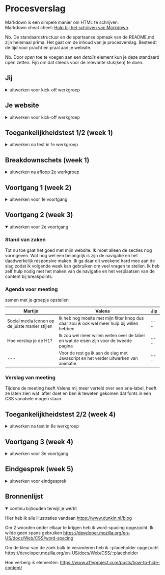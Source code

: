 # Procesverslag
Markdown is een simpele manier om HTML te schrijven.  
Markdown cheat cheet: [Hulp bij het schrijven van Markdown](https://github.com/adam-p/markdown-here/wiki/Markdown-Cheatsheet).

Nb. De standaardstructuur en de spartaanse opmaak van de README.md zijn helemaal prima. Het gaat om de inhoud van je procesverslag. Besteedt de tijd voor pracht en praal aan je website.

Nb. Door *open* toe te voegen aan een *details* element kun je deze standaard open zetten. Fijn om dat steeds voor de relevante stuk(ken) te doen.





## Jij

<details>
  <summary>uitwerken voor kick-off werkgroep</summary>

  ### Auteur:
  Martijn Kooijman

  #### Je startniveau:
  Rood

  #### Je focus:
  Responsiveness
 
</details>





## Je website

<details>
  <summary>uitwerken voor kick-off werkgroep</summary>

  ### Je opdracht:
  https://www.dunkin.nl/

  #### Screenshot(s) van de eerste pagina (small screen): 
  hier de naam van de pagina  
  <img src="readme-images/Dunkin1.png" width="375px" alt="omschrijving van de pagina">

  #### Screenshot(s) van de tweede pagina (small screen):
  hier de naam van de pagina  
  <img src="readme-images/Dunkin2.png" width="375px" alt="omschrijving van de pagina">
 
</details>



## Toegankelijkheidstest 1/2 (week 1)

<details>
  <summary>uitwerken na test in 1e werkgroep</summary>

  ### Bevindingen
  Lijst met je bevindingen die in de test naar voren kwamen:

  #### Screenreader
  Hier korte omschrijving (met indien nodig afbeeldingen)
  Ik ben met een screenreader door de website gegaan. Deze leest alle informatie voor. Het gebruik van een screenreader was nieuw voor mij en een uitdaging om erachter te komen hoe alles werkt. Ik heb meer inzichten gekregen in hoe een persoon met screenreader een website ervaart.

  #### Muis en Toetsenbord 
  Ik ben door de website van Dunkin heen gegaan met d.m.v. muis en toetsenbord. Opvallend is dat als men alleen met een toetsenbord door de website heen gaat er belangrijke informatie wordt overgeslagen. In mijn versie van de website ga ik dit zeker verbeteren door alle relevante informatie toegangkelijk te maken voor gebruikers met een visuele beperking.

  #### Motoriek (shocks, elastiekjes)
  We kregen een schokband op onze armen geplakt en hebben geprobeerd om gebruik te maken van de website. Wat mij opviel is dat simpele acties veel tijd kunnen kosten. Daarom moeten acties zo min mogelijk moeite kosten om tot een eindresultaat te komen.


  #### Visueel (brillen, contrast, kleurenblind, dark/light).
  Elke bril had zijn eigen unieke 'belemmering'. Hierdoor kreeg ik een indruk wat mensen met beperkt zicht ervaren als ze een website bezoeken.
  Belangrijke uitgangspunten zijn:
  - Dark mode voor mensen die gevoelig zijn voor licht
  - Duidelijk contrast, vormen zijn duidelijk en men kan zien waar ze beginnen en eindigen
  - Duidelijke labels bij elementen
 
</details>



## Breakdownschets (week 1)

<details>
  <summary>uitwerken na afloop 2e werkgroep</summary>

  ### de hele pagina: 
  
  <img src="https://user-images.githubusercontent.com/118127943/203886476-e18aa12c-6652-4abe-b72e-325d0d80152c.png" width="375px" alt="breakdown van de hele pagina">
  <img src="https://user-images.githubusercontent.com/118127943/203886478-0cea0aab-11ea-478f-b5fd-5421f0a33c8b.png" width="375px" alt="breakdown van de hele pagina">
  <img src="https://user-images.githubusercontent.com/118127943/203886480-a1ee46c7-f7ee-4dd7-9dd3-7958bbd8c34f.png" width="375px" alt="breakdown van de hele pagina">
  <img src="https://user-images.githubusercontent.com/118127943/203886483-64efe994-4899-48ed-a4c5-eac636a25d8a.png" width="375px" alt="breakdown van de hele pagina">
  <img src="https://user-images.githubusercontent.com/118127943/203886487-bb86a87c-1f10-4a3d-8e3a-fac33abf367d.png" width="375px" alt="breakdown van de hele pagina">
  <img src="https://user-images.githubusercontent.com/118127943/203886488-18606721-89ee-4f5a-ab2b-73eb0ef3cc18.png" width="375px" alt="breakdown van de hele pagina">
  <img src="https://user-images.githubusercontent.com/118127943/203886490-e6e8dfc2-cda5-4021-bd44-864e9bfb1699.png" width="375px" alt="breakdown van de hele pagina">
  <img src="https://user-images.githubusercontent.com/118127943/203886473-c59f7f10-551e-497f-a0d8-b0937dcf4f6f.png" width="375px" alt="breakdown van de hele pagina">

  ### dynamisch deel (bijv menu): 
  <img src="https://user-images.githubusercontent.com/118127943/203887956-0940e2d8-cd3e-4711-b1d0-1cb144efffd5.png" width="375px" alt="breakdown van een dynamisch deel">
  
  ### wellicht nog een dynamisch deel (bijv filter): 
  <img src="readme-images/dummy-plaatje.jpg" width="375px" alt="breakdown van nog een dynamisch deel">

</details>





## Voortgang 1 (week 2)

<details>
  <summary>uitwerken voor 1e voortgang</summary>

  ### Stand van zaken
  Ik vind het lastig om met CSS grid te werken. Ik heb zelf veel ervaring met flex box en ik wil zelf ook veel leren over grid. Aankomend weekend ga ik een inhaalslag maken om mijn eerste pagina volledig vorm te geven met CSS.

  ### Agenda voor meeting
  samen met je groepje opstellen

  | Martijn        | Jip          | Valena   |
  | ---            | ---                | ---          |
  | HTML Structuur presenteren | Voortgang met teamgenoten bespreken             | Ik wil bespreken over de grid van dropdown menu    |
  | Werking CSS ´order´ laten zien    | Planning van afgelopen weken | feedback van mijn team |
  | Positioning van plaatjes        | Hoe zijn jullie gestart?                | Eventuele tips          |
  | Eventuele tips van groepsgenoten        |                 |           |


  ### Verslag van meeting
  Wij hebben elkaars werk bekeken en beoordeeld. Zelf moet ik nog veel werk verrichten in de CSS. Ik heb Valena geholpen met haar CSS omdat een carousel niet helemaal werkte. Verder heb ik Jip uitgelegd hoe je het beste kunt beginnen met de start van zijn website. Ik heb verteld dat hij het beste met de HTML structuur kan beginnen en daarna vormgeven. Ook heb ik toegelicht hoe CSS flex 'order' werkt

</details>





## Voortgang 2 (week 3)

<details open>
  <summary>uitwerken voor 2e voortgang</summary>

  ### Stand van zaken
  Tot nu toe gaat het goed met mijn website. Ik moet alleen de secties nog vormgeven. Wat nog wel een belangrijk is zijn de navigatie en het daadwerkelijk responsive maken. Ik ga daar dit weekend hard mee aan de slag zodat ik volgende week kan gebruiken om veel vragen te stellen. Ik heb zelf hulp nodig met het maken van de navigatie en het verplaatsen van de content bij breakpoints.


  ### Agenda voor meeting
  samen met je groepje opstellen

  | Martijn      | Valena         | Jip    |
  | ---            | ---                | --- |
  | Social media iconen op de juiste manier stijlen  | Ik heb nog moeite met mijn filter knop dus daar zou ik ook wel meer hulp bij willen hebben | --- |
  | Hoe verstop je de H1? | Ik zou wel meer willen weten over de tabel en wat de eisen zijn voor de tweede pagina | --- |
  | --- | Voor de rest ga ik aan de slag met Javascript en het verder uitwerken van animatie. | --- |

  ### Verslag van meeting
  Tijdens de meeting heeft Valena mij meer verteld over een aria-label, heeft ze laten zien wat :after doet en ben ik teweten gekomen dat fonts in een CSS variabele mogen staan.

</details>





## Toegankelijkheidstest 2/2 (week 4)

<details>
  <summary>uitwerken na test in 8e werkgroep</summary>

  ### Bevindingen
  Lijst met je bevindingen die in de test naar voren kwamen (geef ook aan wat er verbeterd is). 
  

  #### Screenreader
  Ik heb mijn eigen website doorlopen d.m.v. een screenreader. Wat mij opviel is dat sommige kopjes werden overgeslagen. Dit kwam omdat sommige kopjes een paragraaf waren en geen kopje.


  #### Muis en Toetsenbord 
  Ik had de volledige HTML structuur van de website al gemaakt. Deze is zeer toegankelijk voor de gebruiker en er ontbraken geen elementen.


  #### Motoriek (shocks, elastiekjes)
  Voor mensen met Parkinson is het belangrijk dat interactie met elementen makkelijk is. Een manier om dit gebruiksvriendelijk te maken is om elementen groot te maken.
  Zo heb ik het icoon om de taal te selecteren groter gemaakt. Taal is een van de belangrijkste acties op de site en moet makkelijk te bereiken zijn.
  


  #### Visueel (brillen, contrast, kleurenblind, dark/light). 
  In de les hebben we getest met verschillende brillen die visuele berperkingen simuleren. Ik heb gemerkt dat ik mijn hoofd erg moet draaien of heel dicht op mijn scherm moet zitten om tekst goed te kunnen lezen. Gelukkig bevat de website veel grote koppen en is het een makkelijk leesbaar lettertype.

</details>





## Voortgang 3 (week 4)

<details>
  <summary>uitwerken voor 3e voortgang</summary>

  ### Stand van zaken
  Ik vond het lastig om bepaalde delen content op de juiste manier te plaatsen met grid. Uiteindelijk is mij dit gelukt.<br>
  
  ![image](https://user-images.githubusercontent.com/118127943/206673084-39824ed4-2468-4492-9388-0ce117850d7c.png)
  ![image](https://user-images.githubusercontent.com/118127943/206673270-f8e93f72-0f66-4800-ab4e-8367d0e6ab3a.png)<br>
  
  Hiernaast heb ik een responsive footer en navigatie gemaakt, dit ging goed en ben ik best trots op dat dit is gelukt.<br>
  
  Navigatie:<br>
  ![image](https://user-images.githubusercontent.com/118127943/206674000-77f2b270-5b3a-4d46-b54d-7ef1d1ff2bf0.png)
  ![image](https://user-images.githubusercontent.com/118127943/206673645-9e0353f0-0fdb-4d69-af46-8c0aaa7b2e34.png)
  
  Footer:<br>
  ![image](https://user-images.githubusercontent.com/118127943/206673737-ead76fa3-49e8-459a-9adc-280071d8c922.png)
  ![image](https://user-images.githubusercontent.com/118127943/206673786-b1dae772-1ed8-49c6-b7a8-df31bd0460ab.png)







  ### Agenda voor meeting
  samen met je groepje opstellen

  | Martijn     | Valena          |
  | ---            | ---                |
  | Op de blogs pagina wil ik dat de kolommen allemaal even grote afbeeldingen hebben  | Ik zou graag hulp willen met mijn social media iconen en hoe ik die van kleur makkelijk kan laten veranderen. Doordat dit niet standaard knoppen of links zijn begrijp ik niet helemaal hoe ik dat kan oplossen. Daarbij weet ik niet precies hoe ik een filtermenu kan toepassen en stylen binnen mijn pagina. Voor de rest gaat het aardig goed en denk ik dat ik zelfstandig aan de slag kan gaan.            |
  | Ik wil op de index pagina de koffie plaatjes naast elkaar zetten. Hier heb ik hulp nodig bij het positioneren en responsive maken |  |
  | Hoe maak je de navbar sticky? | |
  | Hoe maak ik de badge over een section | |


  ### Verslag van meeting
  Ik heb met Valena gekeken hoe we toepasselijke svg's kunnen vinden die we van kleur kunnen laten veranderen, maar helaas hebben we het probleem niet kunnen verhelpen.

</details>





## Eindgesprek (week 5)

<details>
  <summary>uitwerken voor eindgesprek</summary>

  ### Je uitkomst - karakteristiek screenshots:
  
  Beelden van mijn eindresultaat:<br>
  ![karakter1](https://user-images.githubusercontent.com/118127943/208088819-592eb77d-3624-4556-8e2a-15e4106a861c.png)<br>
  ![karakter2](https://user-images.githubusercontent.com/118127943/208088833-8c022dde-b0d9-4a5c-b97f-cbcd14070e6a.png)<br>
  ![karakter3](https://user-images.githubusercontent.com/118127943/208088831-029e6c3f-4e56-4d18-90d5-0c8b7e92d9ee.png)<br>
  ![karakter4](https://user-images.githubusercontent.com/118127943/208088824-538622cd-62c7-4275-9c22-ee2327f66f3b.png)<br>

  ### Dit ging goed/Heb ik geleerd: 
  Ik heb geleerd om te werken met CSS grid. Dit is compleet nieuw voor mij en vind het leuk dat ik iets nieuws heb geleerd.
  ![grid](https://user-images.githubusercontent.com/118127943/207942063-eabbcd5b-6a7c-45fb-84e5-81a89706161c.png)<br>
  ![grid-code](https://user-images.githubusercontent.com/118127943/208088377-de5ae609-9c88-452a-a354-79cd109f054d.png)

  Hiernaast heb ik nooit eerder een hamburger menu gemaakt die schaalt naar een 'normaal' menu.
  
  ![hamburger-menu](https://user-images.githubusercontent.com/118127943/207941280-03f7e7bd-9afb-43df-af1d-43c8d926430e.png)<br>
  Mobiel menu<br>
  
  ![normaal-menu](https://user-images.githubusercontent.com/118127943/207941405-2dd137f1-5ea6-4de2-ac50-34eb61fff8b3.png)<br>
  Normaal menu<br>
  
  Ook heb ik geleerd hoe je d.m.v. 'css order' elementen kan verplaatsen en hoe je elementen onzichtbaar maakt d.m.v. de bron: a11yproject
  ![header-order](https://user-images.githubusercontent.com/118127943/207941535-3231bfa7-8e9f-4c1e-9193-617a90c20a9e.png)<br>
  D.m.v. 'order' geef je pririoteit aan de volgorde van elementen.<br>
  
  ![Visually-hidden](https://user-images.githubusercontent.com/118127943/207941703-910026b6-5773-4bd5-8a56-5b605c050be0.png)<br>
  Hiermee maak je elementen onzichtbaar voor de gebruiker, maar leesbaar voor een screenreader
 

  ### Dit was lastig/Is niet gelukt:
  Het is mij niet gelukt om de koffie plaatjes en het roze circkeltje netjes responsive te maken.<br>
  ![koffie](https://user-images.githubusercontent.com/118127943/208094067-b205b4bd-dde7-4371-88b9-3d52f1f499be.png)<br>
  ![donutplaatje](https://user-images.githubusercontent.com/118127943/208094069-698cabd9-4f53-46cd-b845-b34eb9970de3.png)<br>
  
  Ook is het niet gelukt om op de blogs pagina een roze achtergrond te creeëren.<br>
  ![sectionPaars](https://user-images.githubusercontent.com/118127943/208094065-de4fc5ef-5d8d-4d90-b733-47a2e633b469.png)

  


  <img src="readme-images/dummy-plaatje.jpg" width="375px" alt="bummer">
</details>





## Bronnenlijst

<details open>
  <summary>continu bijhouden terwijl je werkt</summary>

  Hier heb ik alle illustraties vandaan
  https://www.dunkin.nl/blog
  
  Om 2 woorden onder elkaar te krijgen heb ik word-spacing opgezocht. Ik wilde geen spans gebruiken
  https://developer.mozilla.org/en-US/docs/Web/CSS/word-spacing
  
  Om de kleur van de zoek balk te veranderen heb ik ::placeholder opgezocht
  https://developer.mozilla.org/en-US/docs/Web/CSS/::placeholder
  
  Hoe verberg ik elementen:
  https://www.a11yproject.com/posts/how-to-hide-content/

</details>
